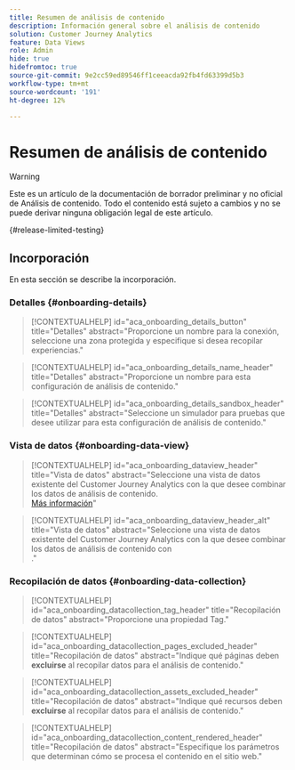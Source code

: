 ```yaml
---
title: Resumen de análisis de contenido
description: Información general sobre el análisis de contenido
solution: Customer Journey Analytics
feature: Data Views
role: Admin
hide: true
hidefromtoc: true
source-git-commit: 9e2cc59ed89546ff1ceeacda92fb4fd63399d5b3
workflow-type: tm+mt
source-wordcount: '191'
ht-degree: 12%

---
```


# Resumen de análisis de contenido

<!-- 
This is a placeholder article for upcoming Content Analytics documentation. Currently used to set up contextual help entries for developer working on onboarding UI and workspace UI 
-->

>[!WARNING]
>
>Este es un artículo de la documentación de borrador preliminar y no oficial de Análisis de contenido. Todo el contenido está sujeto a cambios y no se puede derivar ninguna obligación legal de este artículo.
>

{#release-limited-testing}


## Incorporación

En esta sección se describe la incorporación.

### Detalles {#onboarding-details}

<!-- markdownlint-disable MD034 -->

>[!CONTEXTUALHELP]
>id="aca_onboarding_details_button"
>title="Detalles"
>abstract="Proporcione un nombre para la conexión, seleccione una zona protegida y especifique si desea recopilar experiencias."

>[!CONTEXTUALHELP]
>id="aca_onboarding_details_name_header"
>title="Detalles"
>abstract="Proporcione un nombre para esta configuración de análisis de contenido."

>[!CONTEXTUALHELP]
>id="aca_onboarding_details_sandbox_header"
>title="Detalles"
>abstract="Seleccione un simulador para pruebas que desee utilizar para esta configuración de análisis de contenido."

<!-- markdownlint-enable MD034 -->


### Vista de datos {#onboarding-data-view}

<!-- markdownlint-disable MD034 -->

>[!CONTEXTUALHELP]
>id="aca_onboarding_dataview_header"
>title="Vista de datos"
>abstract="Seleccione una vista de datos existente del Customer Journey Analytics con la que desee combinar los datos de análisis de contenido.<br/>[Más información](/help/data-views/data-views.md)"

>[!CONTEXTUALHELP]
>id="aca_onboarding_dataview_header_alt"
>title="Vista de datos"
>abstract="Seleccione una vista de datos existente del Customer Journey Analytics con la que desee combinar los datos de análisis de contenido con<br/>."

<!-- markdownlint-enable MD034 -->


### Recopilación de datos {#onboarding-data-collection}

<!-- markdownlint-disable MD034 -->

>[!CONTEXTUALHELP]
>id="aca_onboarding_datacollection_tag_header"
>title="Recopilación de datos"
>abstract="Proporcione una propiedad Tag."

>[!CONTEXTUALHELP]
>id="aca_onboarding_datacollection_pages_excluded_header"
>title="Recopilación de datos"
>abstract="Indique qué páginas deben **excluirse** al recopilar datos para el análisis de contenido."

>[!CONTEXTUALHELP]
>id="aca_onboarding_datacollection_assets_excluded_header"
>title="Recopilación de datos"
>abstract="Indique qué recursos deben **excluirse** al recopilar datos para el análisis de contenido."

>[!CONTEXTUALHELP]
>id="aca_onboarding_datacollection_content_rendered_header"
>title="Recopilación de datos"
>abstract="Especifique los parámetros que determinan cómo se procesa el contenido en el sitio web."

<!-- markdownlint-enable MD034 -->

